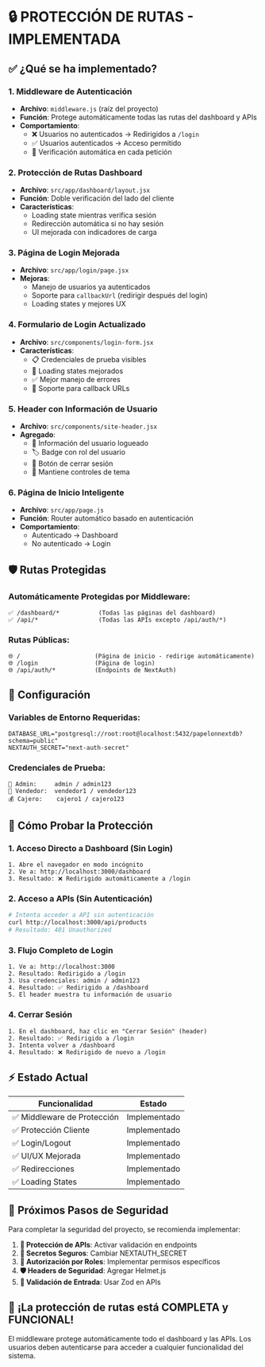 # 🔒 PROTECCIÓN DE RUTAS - IMPLEMENTADA

## ✅ ¿Qué se ha implementado?

### 1. **Middleware de Autenticación**
- **Archivo**: `middleware.js` (raíz del proyecto)
- **Función**: Protege automáticamente todas las rutas del dashboard y APIs
- **Comportamiento**: 
  - ❌ Usuarios no autenticados → Redirigidos a `/login`
  - ✅ Usuarios autenticados → Acceso permitido
  - 🔄 Verificación automática en cada petición

### 2. **Protección de Rutas Dashboard**
- **Archivo**: `src/app/dashboard/layout.jsx`
- **Función**: Doble verificación del lado del cliente
- **Características**:
  - Loading state mientras verifica sesión
  - Redirección automática si no hay sesión
  - UI mejorada con indicadores de carga

### 3. **Página de Login Mejorada**
- **Archivo**: `src/app/login/page.jsx`
- **Mejoras**:
  - Manejo de usuarios ya autenticados
  - Soporte para `callbackUrl` (redirigir después del login)
  - Loading states y mejores UX

### 4. **Formulario de Login Actualizado**
- **Archivo**: `src/components/login-form.jsx`
- **Características**:
  - 📋 Credenciales de prueba visibles
  - 🔄 Loading states mejorados
  - ✅ Mejor manejo de errores
  - 🎯 Soporte para callback URLs

### 5. **Header con Información de Usuario**
- **Archivo**: `src/components/site-header.jsx`
- **Agregado**:
  - 👤 Información del usuario logueado
  - 🏷️ Badge con rol del usuario
  - 🚪 Botón de cerrar sesión
  - 🎨 Mantiene controles de tema

### 6. **Página de Inicio Inteligente**
- **Archivo**: `src/app/page.js`
- **Función**: Router automático basado en autenticación
- **Comportamiento**:
  - Autenticado → Dashboard
  - No autenticado → Login

## 🛡️ Rutas Protegidas

### Automáticamente Protegidas por Middleware:
```
✅ /dashboard/*           (Todas las páginas del dashboard)
✅ /api/*                 (Todas las APIs excepto /api/auth/*)
```

### Rutas Públicas:
```
🌐 /                     (Página de inicio - redirige automáticamente)
🌐 /login                (Página de login)
🌐 /api/auth/*           (Endpoints de NextAuth)
```

## 🔧 Configuración

### Variables de Entorno Requeridas:
```env
DATABASE_URL="postgresql://root:root@localhost:5432/papelonnextdb?schema=public"
NEXTAUTH_SECRET="next-auth-secret"
```

### Credenciales de Prueba:
```
👑 Admin:     admin / admin123
🛒 Vendedor:  vendedor1 / vendedor123  
💰 Cajero:    cajero1 / cajero123
```

## 🧪 Cómo Probar la Protección

### 1. **Acceso Directo a Dashboard** (Sin Login)
```
1. Abre el navegador en modo incógnito
2. Ve a: http://localhost:3000/dashboard
3. Resultado: ❌ Redirigido automáticamente a /login
```

### 2. **Acceso a APIs** (Sin Autenticación)
```bash
# Intenta acceder a API sin autenticación
curl http://localhost:3000/api/products
# Resultado: 401 Unauthorized
```

### 3. **Flujo Completo de Login**
```
1. Ve a: http://localhost:3000
2. Resultado: Redirigido a /login
3. Usa credenciales: admin / admin123
4. Resultado: ✅ Redirigido a /dashboard
5. El header muestra tu información de usuario
```

### 4. **Cerrar Sesión**
```
1. En el dashboard, haz clic en "Cerrar Sesión" (header)
2. Resultado: ✅ Redirigido a /login
3. Intenta volver a /dashboard
4. Resultado: ❌ Redirigido de nuevo a /login
```

## ⚡ Estado Actual

| Funcionalidad | Estado |
|---------------|--------|
| ✅ Middleware de Protección | Implementado |
| ✅ Protección Cliente | Implementado |
| ✅ Login/Logout | Implementado |  
| ✅ UI/UX Mejorada | Implementado |
| ✅ Redirecciones | Implementado |
| ✅ Loading States | Implementado |

## 🚀 Próximos Pasos de Seguridad

Para completar la seguridad del proyecto, se recomienda implementar:

1. **🔐 Protección de APIs**: Activar validación en endpoints
2. **🔑 Secretos Seguros**: Cambiar NEXTAUTH_SECRET
3. **👥 Autorización por Roles**: Implementar permisos específicos
4. **🛡️ Headers de Seguridad**: Agregar Helmet.js
5. **📝 Validación de Entrada**: Usar Zod en APIs

## 🎯 ¡La protección de rutas está COMPLETA y FUNCIONAL!

El middleware protege automáticamente todo el dashboard y las APIs. Los usuarios deben autenticarse para acceder a cualquier funcionalidad del sistema.
